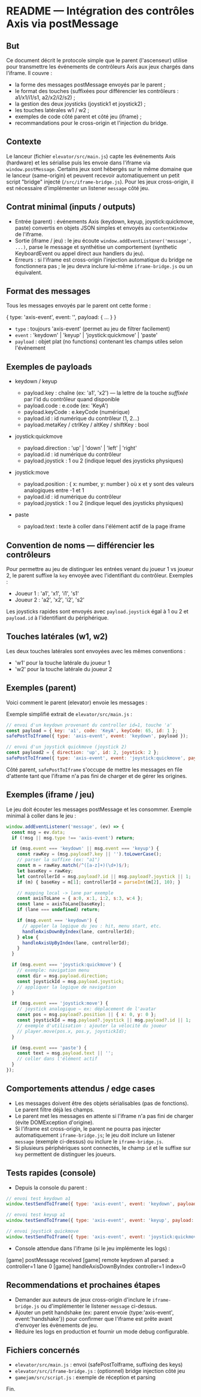README — Intégration des contrôles Axis via postMessage
=====================================================

But
---
Ce document décrit le protocole simple que le parent (l'ascenseur) utilise pour transmettre les événements de contrôleurs Axis aux jeux chargés dans l'iframe. Il couvre :

- la forme des messages postMessage envoyés par le parent ;
- le format des touches (suffixées pour différencier les contrôleurs : a1/x1/i1/s1, a2/x2/i2/s2) ;
- la gestion des deux joysticks (joystick1 et joystick2) ;
- les touches latérales w1 / w2 ;
- exemples de code côté parent et côté jeu (iframe) ;
- recommandations pour le cross-origin et l'injection du bridge.

Contexte
--------
Le lanceur (fichier `elevator/src/main.js`) capte les événements Axis (hardware) et les sérialise puis les envoie dans l'iframe via `window.postMessage`. Certains jeux sont hébergés sur le même domaine que le lanceur (same-origin) et peuvent recevoir automatiquement un petit script "bridge" injecté (`/src/iframe-bridge.js`). Pour les jeux cross-origin, il est nécessaire d'implémenter un listener `message` côté jeu.

Contrat minimal (inputs / outputs)
----------------------------------
- Entrée (parent) : événements Axis (keydown, keyup, joystick:quickmove, paste) convertis en objets JSON simples et envoyés au `contentWindow` de l'iframe.
- Sortie (iframe / jeu) : le jeu écoute `window.addEventListener('message', ...)`, parse le message et synthétise un comportement (synthetic KeyboardEvent ou appel direct aux handlers du jeu).
- Erreurs : si l'iframe est cross-origin l'injection automatique du bridge ne fonctionnera pas ; le jeu devra inclure lui-même `iframe-bridge.js` ou un équivalent.

Format des messages
-------------------
Tous les messages envoyés par le parent ont cette forme :

{ type: 'axis-event', event: '<eventName>', payload: { ... } }

- `type` : toujours 'axis-event' (permet au jeu de filtrer facilement)
- `event` : 'keydown' | 'keyup' | 'joystick:quickmove' | 'paste'
- `payload` : objet plat (no functions) contenant les champs utiles selon l'événement

Exemples de payloads
--------------------
- keydown / keyup
  - payload.key : chaîne (ex: 'a1', 'x2') — la lettre de la touche *suffixée* par l'id du contrôleur quand disponible
  - payload.code : e.code (ex: 'KeyA')
  - payload.keyCode : e.keyCode (numérique)
  - payload.id : id numérique du contrôleur (1, 2...)
  - payload.metaKey / ctrlKey / altKey / shiftKey : bool

- joystick:quickmove
  - payload.direction : 'up' | 'down' | 'left' | 'right'
  - payload.id : id numérique du contrôleur
  - payload.joystick : 1 ou 2 (indique lequel des joysticks physiques)

- joystick:move
  - payload.position : { x: number, y: number } où x et y sont des valeurs analogiques entre -1 et 1
  - payload.id : id numérique du contrôleur
  - payload.joystick : 1 ou 2 (indique lequel des joysticks physiques)

- paste
  - payload.text : texte à coller dans l'élément actif de la page iframe

Convention de noms — différencier les contrôleurs
-------------------------------------------------
Pour permettre au jeu de distinguer les entrées venant du joueur 1 vs joueur 2, le parent suffixe la `key` envoyée avec l'identifiant du contrôleur. Exemples :

- Joueur 1 : 'a1', 'x1', 'i1', 's1'
- Joueur 2 : 'a2', 'x2', 'i2', 's2'

Les joysticks rapides sont envoyés avec `payload.joystick` égal à 1 ou 2 et `payload.id` à l'identifiant du périphérique.

Touches latérales (w1, w2)
--------------------------
Les deux touches latérales sont envoyées avec les mêmes conventions :
- 'w1' pour la touche latérale du joueur 1
- 'w2' pour la touche latérale du joueur 2

Exemples (parent)
------------------
Voici comment le parent (elevator) envoie les messages :

Exemple simplifié extrait de `elevator/src/main.js` :

```javascript
// envoi d'un keydown provenant du controller id=1, touche 'a'
const payload = { key: 'a1', code: 'KeyA', keyCode: 65, id: 1 };
safePostToIframe({ type: 'axis-event', event: 'keydown', payload });

// envoi d'un joystick quickmove (joystick 2)
const payload2 = { direction: 'up', id: 2, joystick: 2 };
safePostToIframe({ type: 'axis-event', event: 'joystick:quickmove', payload: payload2 });
```

Côté parent, `safePostToIframe` s'occupe de mettre les messages en file d'attente tant que l'iframe n'a pas fini de charger et de gérer les origines.

Exemples (iframe / jeu)
-----------------------
Le jeu doit écouter les messages postMessage et les consommer. Exemple minimal à coller dans le jeu :

```javascript
window.addEventListener('message', (ev) => {
  const msg = ev.data;
  if (!msg || msg.type !== 'axis-event') return;

  if (msg.event === 'keydown' || msg.event === 'keyup') {
    const rawKey = (msg.payload?.key || '').toLowerCase();
    // parser la suffixe (ex: "a1")
    const m = rawKey.match(/^([a-z]+)(\d+)$/);
    let baseKey = rawKey;
    let controllerId = msg.payload?.id || msg.payload?.joystick || 1;
    if (m) { baseKey = m[1]; controllerId = parseInt(m[2], 10); }

    // mapping local -> lane par exemple
    const axisToLane = { a:0, x:1, i:2, s:3, w:4 };
    const lane = axisToLane[baseKey];
    if (lane === undefined) return;

    if (msg.event === 'keydown') {
      // appeler la logique du jeu : hit, menu start, etc.
      handleAxisDownByIndex(lane, controllerId);
    } else {
      handleAxisUpByIndex(lane, controllerId);
    }
  }

  if (msg.event === 'joystick:quickmove') {
    // exemple: navigation menu
    const dir = msg.payload.direction;
    const joystickId = msg.payload.joystick;
    // appliquer la logique de navigation
  }

  if (msg.event === 'joystick:move') {
    // joystick analogique — ex: déplacement de l'avatar
    const pos = msg.payload?.position || { x: 0, y: 0 };
    const joystickId = msg.payload?.joystick || msg.payload?.id || 1;
    // exemple d'utilisation : ajouter la vélocité du joueur
    // player.move(pos.x, pos.y, joystickId);
  }

  if (msg.event === 'paste') {
    const text = msg.payload.text || '';
    // coller dans l'élément actif
  }
});
```

Comportements attendus / edge cases
-----------------------------------
- Les messages doivent être des objets sérialisables (pas de fonctions). Le parent filtre déjà les champs.
- Le parent met les messages en attente si l'iframe n'a pas fini de charger (évite DOMException d'origine).
- Si l'iframe est cross-origin, le parent ne pourra pas injecter automatiquement `iframe-bridge.js`; le jeu doit inclure un listener `message` (exemple ci-dessus) ou inclure le `iframe-bridge.js`.
- Si plusieurs périphériques sont connectés, le champ `id` et le suffixe sur `key` permettent de distinguer les joueurs.

Tests rapides (console)
-----------------------
- Depuis la console du parent :

```javascript
// envoi test keydown a1
window.testSendToIframe({ type: 'axis-event', event: 'keydown', payload: { key: 'a1', id: 1 } });

// envoi test keyup a1
window.testSendToIframe({ type: 'axis-event', event: 'keyup', payload: { key: 'a1', id: 1 } });

// envoi joystick quickmove
window.testSendToIframe({ type: 'axis-event', event: 'joystick:quickmove', payload: { direction: 'up', id: 2, joystick: 2 } });
```

- Console attendue dans l'iframe (si le jeu implémente les logs) :

[game] postMessage received
[game] remote keydown a1 parsed: a controller=1 lane 0
[game] handleAxisDownByIndex controller=1 index=0

Recommendations et prochaines étapes
-----------------------------------
- Demander aux auteurs de jeux cross-origin d'inclure le `iframe-bridge.js` ou d'implémenter le listener `message` ci-dessus.
- Ajouter un petit handshake (ex: parent envoie {type:'axis-event', event:'handshake'}) pour confirmer que l'iframe est prête avant d'envoyer les évènements de jeu.
- Réduire les logs en production et fournir un mode debug configurable.

Fichiers concernés
------------------
- `elevator/src/main.js` : envoi (safePostToIframe, suffixing des keys)
- `elevator/src/iframe-bridge.js` : (optionnel) bridge injection côté jeu
- `gamejam/src/script.js` : exemple de réception et parsing

Fin.
